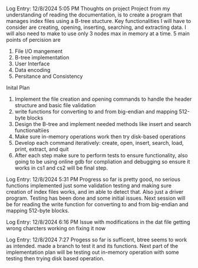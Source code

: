 Log Entry: 12/8/2024 5:05 PM
Thoughts on project
Project from my understanding of reading the documentation, is to create a program that manages index files using a 
B-tree stucture. Key functionalities I will have to consider are creating, opening, inserting, searching, and extracting data.
I will also need to make to use only 3 nodes max in memory at a time. 
5 main points of percision are
1. File I/O mangement
2. B-tree implementation
3. User Interface
4. Data encoding
5. Persitance and Consistency

Inital Plan
1. Implement the file creation and opening commands to handle the header structure and basic file validation
2. write functions for converting to and from big-endian and mapping 512-byte blocks
3. Design the B-tree and implement needed methods like insert and search functionaltiies
4. Make sure in-memory operations work then try disk-based operations
5. Develop each command iteratively: create, open, insert, search, load, print, extract, and quit
6. After each step make sure to perform tests to ensure functionality, also going to be using online gdb for compliation and
   debugging so ensure it works in cs1 and cs2 will be final step.

Log Entry: 12/8/2024 5:31 PM
Progress so far is pretty good, no serious functions implemented just some validation testing and making sure creation of 
index files works, and im able to detect that. Also just a driver program. Testing has been done and some initial issues. Next session will be for reading the write function for converting to and from big-endian and mapping 512-byte blocks.

Log Entry: 12/8/2024 6:16 PM
Issue with modifications in the dat file getting wrong charcters working on fixing it now

Log Entry: 12/8/2024 7:27 
Progess so far is sufficent, btree seems to work as intended. made a branch to test it and its functions. Next part of the implementation plan will be testing out in-memory operation with some testing then trying disk based operation. 
